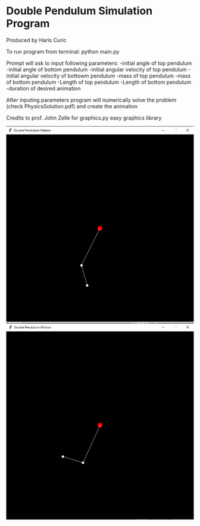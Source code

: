 # Double Pendulum Simulation Program

Produced by Haris Curic

To run program from terminal:
python main.py


Prompt will ask to input following parameters:
-initial angle of top pendulum
-initial angle of bottom pendulum
-initial angular velocity of top pendulum
-initial angular velocity of bottowm pendulum
-mass of top pendulum
-mass of bottom pendulum
-Length of top pendulum
-Length of bottom pendulum
-duration of desired animation

After inputing parameters program will numerically solve the problem (check PhysicsSolution.pdf) and create the animation

Credits to prof. John Zelle for graphics.py easy graphics library


![Simulation Snip 2](/Capture2.PNG)
![Simulation Snip 3](/Capture3.PNG)